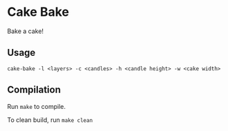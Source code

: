 # Cake Bake

Bake a cake!

## Usage

`cake-bake -l <layers> -c <candles> -h <candle height> -w <cake width>`

## Compilation

Run `make` to compile.

To clean build, run `make clean`
